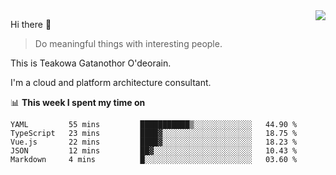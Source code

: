 <img align="right" src="https://github-readme-stats.vercel.app/api?username=Teakowa&show_icons=true&icon_color=2f80ed&text_color=718096&bg_color=ffffff&hide_title=true" />

Hi there 👋

> Do meaningful things with interesting people.

This is Teakowa Gatanothor O'deorain.

I'm a cloud and platform architecture consultant.

📊 **This week I spent my time on**
<!--START_SECTION:waka-->
```text
YAML         55 mins         ███████████▒░░░░░░░░░░░░░   44.90 % 
TypeScript   23 mins         ████▓░░░░░░░░░░░░░░░░░░░░   18.75 % 
Vue.js       22 mins         ████▓░░░░░░░░░░░░░░░░░░░░   18.23 % 
JSON         12 mins         ██▓░░░░░░░░░░░░░░░░░░░░░░   10.43 % 
Markdown     4 mins          █░░░░░░░░░░░░░░░░░░░░░░░░   03.60 % 
```
<!--END_SECTION:waka-->
